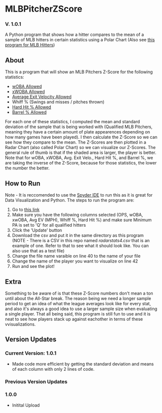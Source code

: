 # MLBPitcherZScore
### V. 1.0.1
A Python program that shows how a hitter compares to the mean of a sample of MLB hitters in certain statistics using a Polar Chart
(Also see [this program for MLB Hitters](https://github.com/ztandrews/MLBHitterZScore))

## About
This is a program that will show an MLB Pitchers Z-Score for the following statistics:
- [wOBA Allowed](https://www.mlb.com/glossary/advanced-stats/weighted-on-base-average)
- [xWOBA Allowed](https://www.mlb.com/glossary/statcast/expected-woba)
- [Average Exit Velocity Allowed](https://www.mlb.com/glossary/statcast/exit-velocity)
- Whiff % (Swings and misses / pitches thrown)
- [Hard Hit % Allowed](https://www.mlb.com/glossary/statcast/hard-hit-rate)
- [Barrel % Allowed](https://www.mlb.com/glossary/statcast/hard-hit-rate)
 
For each one of these statistics, I computed the mean and standard deviation of the sample that is being worked with (Qualified MLB Pitchers, meaning they have a certain amount of plate appearences depending on how many games have been played). I then calculate the Z-Score so we can see how they compare to the mean. The Z-Scores are then plotted in a Radar Chart (also called Polar Chart) so we can visualize our Z-Scores. The general rule of thumb is that if the shaded area is larger, the player is better. Note that for wOBA, xWOBA, Avg. Exit Velo., Hard Hit %, and Barrel %, we are taking the inverse of the Z-Score, because for those statistics, the lower the number the better.
 
 
## How to Run
Note - It is reccomended to use the [Spyder IDE](https://www.spyder-ide.org/) to run this as it is great for Data Visualization and Python.
The steps to run the program are:
1. Go to [this link](https://baseballsavant.mlb.com/leaderboard/custom?year=2021&type=pitcher&filter=&sort=7&sortDir=desc&min=q&selections=p_formatted_ip,woba,xwoba,exit_velocity_avg,barrel_batted_rate,hard_hit_percent,whiff_percent,&chart=false&x=woba&y=woba&r=no&chartType=beeswarm)
2. Make sure you have the following columns selected (OPS, wOBA, xwOBA, Avg EV (MPH), Whiff %, Hard Hit %) and make sure Minimum PA is set to 'Q' for all qualified hitters
3. Click the 'Update' button
4. Download the csv and put it in the same directory as this program (NOTE - There is a CSV in this repo named <em>radarstats4.csv</em> that is an example of one. Refer to that to see what it should look like. You can also use that as a test file)
5. Change the file name varaible on line 40 to the name of your file 
6. Change the name of the player you want to visualize on line 42
7. Run and see the plot!

## Extra
Something to be aware of is that these Z-Score numbers don't mean a ton until about the All-Star break. The reason being we need a longer sample period to get an idea of what the league averages look like for every stat, and also it's always a good idea to use a larger sample size when evaluating a single player. That all being said, this program is still fun to use and it is neat to see how players stack up against eachother in terms of these vvisualizations.

## Version Updates
### Current Version: 1.0.1
- Made code more efficient by getting the standard deviation and means of each column with only 2 lines of code.
### Previous Version Updates
### 1.0.0
- Initital Upload
